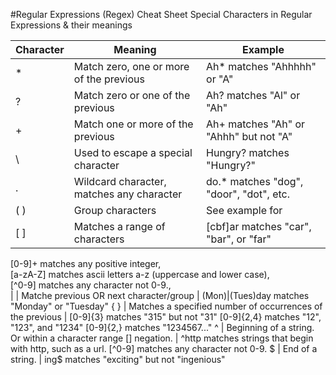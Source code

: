 #Regular Expressions (Regex) Cheat Sheet
Special Characters in Regular Expressions & their meanings

Character | Meaning | Example 
--- | --- | ---
* | Match zero, one or more of the previous | Ah* matches "Ahhhhh" or "A"
?	| Match zero or one of the previous	| Ah? matches "Al" or "Ah"
+	| Match one or more of the previous	| Ah+ matches "Ah" or "Ahhh" but not "A"
\	| Used to escape a special character	| Hungry\? matches "Hungry?"
.	| Wildcard character, matches any character	| do.* matches "dog", "door", "dot", etc.
( )	| Group characters	| See example for |
[ ]	| Matches a range of characters	| [cbf]ar matches "car", "bar", or "far"  
[0-9]+ matches any positive integer,  
[a-zA-Z] matches ascii letters a-z (uppercase and lower case),  
[^0-9] matches any character not 0-9.,  
|	| Matche previous OR next character/group	| (Mon)|(Tues)day matches "Monday" or "Tuesday"
{ }	| Matches a specified number of occurrences of the previous	| [0-9]{3} matches "315" but not "31"
[0-9]{2,4} matches "12", "123", and "1234"
[0-9]{2,} matches "1234567..."
^	| Beginning of a string. Or within a character range [] negation. |	^http matches strings that begin with http, such as a url.
[^0-9] matches any character not 0-9.
$	| End of a string.	| ing$ matches "exciting" but not "ingenious"
